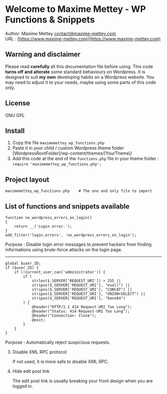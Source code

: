 # Welcome to Maxime Mettey - WP Functions & Snippets

Author: Maxime Mettey <contact@maxime-mettey.com>   
URL : [https://www.maxime-mettey.com](https://www.maxime-mettey.com)

## Warning and disclaimer

Please read **carefully** all this documentation file before using.
This code **turns off and alterate** some standard behaviours on Wordpress.
It is designed to suit **my own** developing habits on a Wordpress website.
You may need to adjust it to your needs, maybe using some parts of this code only.

## License

GNU GPL

## Install

1. Copy the file `maximemettey_wp_functions.php`
2. Paste it in your child / custom Wordpress theme folder [WordpressRootFolder]/wp-content/themes/[YourTheme]/
3. Add this code at the end of the `functions.php` file in your theme folder :   
`require 'maximemettey_wp_functions.php';`

## Project layout

    maximemettey_wp_functions.php    # The one and only file to import

## List of functions and snippets available

```
function no_wordpress_errors_on_login()
{
    return __('Login error.');
}
add_filter('login_errors', 'no_wordpress_errors_on_login');
```

Purpose : Disable login error messages to prevent hackers from finding informations using brute-force attacks on the login page.

---

```
global $user_ID;
if ($user_ID) {
    if (!current_user_can('administrator')) {
        if (
            strlen($_SERVER['REQUEST_URI']) > 255 ||
            stripos($_SERVER['REQUEST_URI'], "eval(") ||
            stripos($_SERVER['REQUEST_URI'], "CONCAT") ||
            stripos($_SERVER['REQUEST_URI'], "UNION+SELECT") ||
            stripos($_SERVER['REQUEST_URI'], "base64")
        ) {
            @header("HTTP/1.1 414 Request-URI Too Long");
            @header("Status: 414 Request-URI Too Long");
            @header("Connection: Close");
            @exit;
        }
    }
}
```

Purpose : Automatically reject suspicious requests.
    
3. Disable XML RPC protocol

    If not used, it is more safe to disable XML RPC.

4. Hide edit post link

    The edit post link is usually breaking your front design when you are logged in.